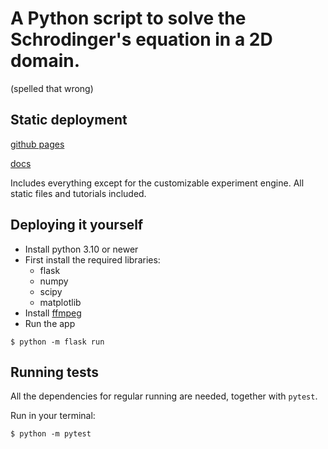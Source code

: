 # A Python script to solve the Schrodinger's equation in a 2D domain.

(spelled that wrong)

## Static deployment

[github pages](https://1p22geo.github.io/schrodinger)

[docs](https://1p22geo.github.io/schrodinger/doc/)

Includes everything except for the customizable experiment engine.
All static files and tutorials included.

## Deploying it yourself

- Install python 3.10 or newer
- First install the required libraries:
  - flask
  - numpy
  - scipy
  - matplotlib
- Install [ffmpeg](https://ffmpeg.org)
- Run the app

```shell
$ python -m flask run
```

## Running tests

All the dependencies for regular running are needed, together with `pytest`.

Run in your terminal:

```shell
$ python -m pytest
```
